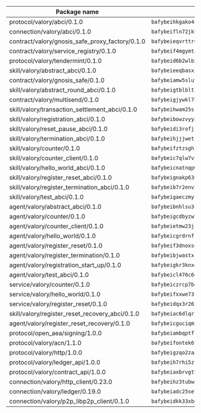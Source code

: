 | Package name                                                  | Package hash                                                  |
| ------------------------------------------------------------- | ------------------------------------------------------------- |
| protocol/valory/abci/0.1.0                                    | `bafybeihkgako44fzgurcv4hgbems4ptdtosae4lopnnr75eczb6kx3x2lm` |
| connection/valory/abci/0.1.0                                  | `bafybeifln72jkbha5xtkafjj4swrwrktck4ziwk6j7plmzecskhlyamgu4` |
| contract/valory/gnosis_safe_proxy_factory/0.1.0               | `bafybeieqvrttr6fiidrzab5t2toyewixqg7oayvdo64sidi33ouro5ixdu` |
| contract/valory/service_registry/0.1.0                        | `bafybeif4mgymtachjdhyzemxp7oj2i7itusjvrsxw7cheuvhtypizutu5e` |
| protocol/valory/tendermint/0.1.0                              | `bafybeid6b2wlb24g6d3godmqms44qvnpkhlvb27icotuobvnscmdmlhaha` |
| skill/valory/abstract_abci/0.1.0                              | `bafybeieeqbasxxghxaj7xffnto7ybegom2kl4y544cskysowmjcjd3szhe` |
| contract/valory/gnosis_safe/0.1.0                             | `bafybeiamw5sluyueflxsvzukmayctl3ijc76fx5twstwnc7ons6lw2goa4` |
| skill/valory/abstract_round_abci/0.1.0                        | `bafybeigtblbltiyhwv646ztsibu2oshwxwqchiivl6drt5ghojxdbf4lea` |
| contract/valory/multisend/0.1.0                               | `bafybeigjywkl7hydjsrkogob3xebj2ifhqwmfhhxoeyrndzhhxi5u6amey` |
| skill/valory/transaction_settlement_abci/0.1.0                | `bafybeihwam25srgv4d22ownfulxbrwcah6u7vztrnqko4kyfvy7okqkrry` |
| skill/valory/registration_abci/0.1.0                          | `bafybeibowzvyypdpghqakvc6cvfqbxjbfmtwhs2mrnb53yz4hgpcpuxpeq` |
| skill/valory/reset_pause_abci/0.1.0                           | `bafybeidi3rofjj5jsa2nvyf6wl35pvh64dqlsefak6umxlydzidcldlo7e` |
| skill/valory/termination_abci/0.1.0                           | `bafybeihjjjwetkvi47qqhftieku2qsro5o272l5xavtneqx2ptjohgnpsi` |
| skill/valory/counter/0.1.0                                    | `bafybeifztzsghrjs5ftg2rm5bokophqmyy66t5fahxyajqdshpv3gjqepm` |
| skill/valory/counter_client/0.1.0                             | `bafybeic7qlw7vyovllmu35rb3cag4afduemo6ulr7sfkxtwtrjhlb2a5cq` |
| skill/valory/hello_world_abci/0.1.0                           | `bafybeicnatnqpw52cal626hsmy2bvavbhrtrkf6myyc4nopeiui2hppga4` |
| skill/valory/register_reset_abci/0.1.0                        | `bafybeignakp636c5z44rbxduaznn57gyv47mc22gq2rxtuz353lz3gscpu` |
| skill/valory/register_termination_abci/0.1.0                  | `bafybeib7r2envxbsz3xfgtmx4duq5hi4dmt4q2d3cne2dezcnkw2lhteue` |
| skill/valory/test_abci/0.1.0                                  | `bafybeigaeczmyl42rgvydqybl6zj5oclgdyp4unqfdq74e6mhaldxhafeu` |
| agent/valory/abstract_abci/0.1.0                              | `bafybeibnhlsu3nwoqldjdcx6ne2ulhmyffecsehmf2jz5dlqew2rhuipoi` |
| agent/valory/counter/0.1.0                                    | `bafybeigcdbyzw7yyzuulhy2zpiarhd3itrkv2moticktuswinvyx5qx2sy` |
| agent/valory/counter_client/0.1.0                             | `bafybeietmw23jsfhwehuuzomutpxkydylfr7cynmpqrzcxmae2r62lst6e` |
| agent/valory/hello_world/0.1.0                                | `bafybeicgrdrnflb46g2pyaqrpj23qpppvinn4di2ioo55by26u5surejo4` |
| agent/valory/register_reset/0.1.0                             | `bafybeif3dnoxsdok3ma4dkomagqx3c7iledb3yu57zyixf5w2mwmikfnna` |
| agent/valory/register_termination/0.1.0                       | `bafybeibjwastxc4huyyoxqptykswskpknovv33325m5hbrtvlsxzdn4gce` |
| agent/valory/registration_start_up/0.1.0                      | `bafybeigkr3knxdps6644zkalnpiyf7726xfgnvo6kfqrmof4ndpxdq4kb4` |
| agent/valory/test_abci/0.1.0                                  | `bafybeicl476c6ekmkf46kdlm6im2jdfej46v57g66xxqmuff344ozy63yi` |
| service/valory/counter/0.1.0                                  | `bafybeiczrcp7b42qamwydblmk6yvfyit2xug5io6aqr6gaobijcey3myxu` |
| service/valory/hello_world/0.1.0                              | `bafybeifxxwe73u64trt6wzrjswnkmerbkh4tsrb2dpn4dhuqx3mpz6xgty` |
| service/valory/register_reset/0.1.0                           | `bafybeidqx3r26tecxittqz5fvlnlvct2czwannfk3ocij5ereo5jkcw63i` |
| skill/valory/register_reset_recovery_abci/0.1.0               | `bafybeiac6dlqrxqonecq3murdb4t2qp5mnvlqpee7eixkcbpoovr5yyjfu` |
| agent/valory/register_reset_recovery/0.1.0                    | `bafybeicguciqmy3htfdgn737xgx3jv6kvyq6e2mkn7weolwuaw3ars4dn4` |
| protocol/open_aea/signing/1.0.0                               | `bafybeiambqptflge33eemdhis2whik67hjplfnqwieoa6wblzlaf7vuo44` |
| protocol/valory/acn/1.1.0                                     | `bafybeifontek6tvaecatoauiule3j3id6xoktpjubvuqi3h2jkzqg7zh7a` |
| protocol/valory/http/1.0.0                                    | `bafybeigzqo2zaakcjtzzsm6dh4x73v72xg6ctk6muyp5uq5ueb7y34fbxy` |
| protocol/valory/ledger_api/1.0.0                              | `bafybeih7rhi5zvfvwakx5ifgxsz2cfipeecsh7bm3gnudjxtvhrygpcftq` |
| protocol/valory/contract_api/1.0.0                            | `bafybeiaxbrvgtbdrh4lslskuxyp4awyr4whcx3nqq5yrr6vimzsxg5dy64` |
| connection/valory/http_client/0.23.0                          | `bafybeihz3tubwado7j3wlivndzzuj3c6fdsp4ra5r3nqixn3ufawzo3wii` |
| connection/valory/ledger/0.19.0                               | `bafybeiadc25se7dgnn4mufztwpzdono4xsfs45qknzdqyi3gckn6ccuv44` |
| connection/valory/p2p_libp2p_client/0.1.0                     | `bafybeidkk33xbga54szmitk6uwsi3ef56hbbdbuasltqtiyki34hgfpnxa` |
